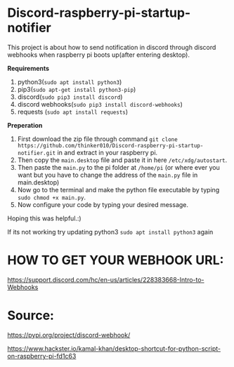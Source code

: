 # Discord-raspberry-pi-startup-notifier
This project is about how to send notification in discord through discord webhooks when raspberry pi boots up(after entering desktop).


**Requirements**
1. python3(`sudo apt install python3`)
2. pip3(`sudo apt-get install python3-pip`)
3. discord(`sudo pip3 install discord`)
4. discord webhooks(`sudo pip3 install discord-webhooks`)
5. requests (`sudo apt install requests`)

**Preperation**

1. First download the zip file through command `git clone https://github.com/thinker010/Discord-raspberry-pi-startup-notifier.git` in  and extract in your raspberry pi.
2. Then copy the `main.desktop` file and paste it in here `/etc/xdg/autostart`.
3. Then paste the `main.py` to the pi folder at `/home/pi` (or where ever you want but you have to change the address of the `main.py` file in main.desktop)
4. Now go to the terminal and make the python file executable by typing `sudo chmod +x main.py`.
5. Now configure your code by typing your desired message.


Hoping this was helpful.:)



If its not working try updating python3 `sudo apt install python3` again




# HOW TO GET YOUR WEBHOOK URL:

https://support.discord.com/hc/en-us/articles/228383668-Intro-to-Webhooks





# Source: 

https://pypi.org/project/discord-webhook/
        
   https://www.hackster.io/kamal-khan/desktop-shortcut-for-python-script-on-raspberry-pi-fd1c63
